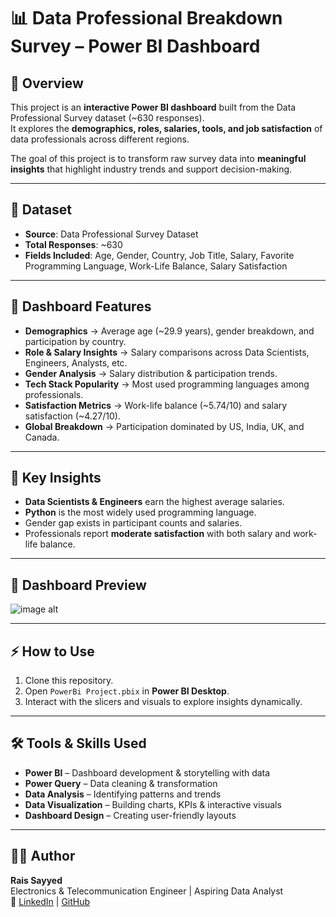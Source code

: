 # 📊 Data Professional Breakdown Survey – Power BI Dashboard

## 📌 Overview
This project is an **interactive Power BI dashboard** built from the Data Professional Survey dataset (~630 responses).  
It explores the **demographics, roles, salaries, tools, and job satisfaction** of data professionals across different regions.  

The goal of this project is to transform raw survey data into **meaningful insights** that highlight industry trends and support decision-making.

---

## 📂 Dataset
- **Source**: Data Professional Survey Dataset  
- **Total Responses**: ~630  
- **Fields Included**: Age, Gender, Country, Job Title, Salary, Favorite Programming Language, Work-Life Balance, Salary Satisfaction  

---

## 🚀 Dashboard Features
- **Demographics** → Average age (~29.9 years), gender breakdown, and participation by country.  
- **Role & Salary Insights** → Salary comparisons across Data Scientists, Engineers, Analysts, etc.  
- **Gender Analysis** → Salary distribution & participation trends.  
- **Tech Stack Popularity** → Most used programming languages among professionals.  
- **Satisfaction Metrics** → Work-life balance (~5.74/10) and salary satisfaction (~4.27/10).  
- **Global Breakdown** → Participation dominated by US, India, UK, and Canada.  

---

## 🔑 Key Insights
- **Data Scientists & Engineers** earn the highest average salaries.  
- **Python** is the most widely used programming language.  
- Gender gap exists in participant counts and salaries.  
- Professionals report **moderate satisfaction** with both salary and work-life balance.  

---

## 📸 Dashboard Preview  
![image alt](https://github.com/Raissayyed01/DataProfessionalBreakdownSurvey_PowerBi_DashBoard/blob/main/images/PowerBi%20Dashboard.png?raw=true)

---

## ⚡ How to Use
1. Clone this repository.  
2. Open `PowerBi Project.pbix` in **Power BI Desktop**.  
3. Interact with the slicers and visuals to explore insights dynamically.  

---

## 🛠️ Tools & Skills Used
- **Power BI** – Dashboard development & storytelling with data  
- **Power Query** – Data cleaning & transformation  
- **Data Analysis** – Identifying patterns and trends  
- **Data Visualization** – Building charts, KPIs & interactive visuals  
- **Dashboard Design** – Creating user-friendly layouts  

---

## 👨‍💻 Author
**Rais Sayyed**  
Electronics & Telecommunication Engineer | Aspiring Data Analyst  
📌 [LinkedIn](https://www.linkedin.com/in/raissayyed01) | [GitHub](https://github.com/Raissayyed01)


